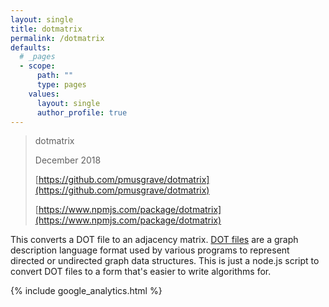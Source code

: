 ```yaml
---
layout: single
title: dotmatrix
permalink: /dotmatrix
defaults:
  # _pages
  - scope:
      path: ""
      type: pages
    values:
      layout: single
      author_profile: true
---
```


> dotmatrix
>
> December 2018
>
> [https://github.com/pmusgrave/dotmatrix](https://github.com/pmusgrave/dotmatrix)
>
> [https://www.npmjs.com/package/dotmatrix](https://www.npmjs.com/package/dotmatrix)


This converts a DOT file to an adjacency matrix. [DOT files](https://en.wikipedia.org/wiki/DOT_(graph_description_language)) are a graph description language format used by various programs to represent directed or undirected graph data structures. This is just a node.js script to convert DOT files to a form that's easier to write algorithms for.

{% include google_analytics.html %}